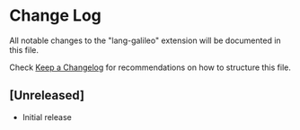 # Change Log

All notable changes to the "lang-galileo" extension will be documented in this file.

Check [Keep a Changelog](http://keepachangelog.com/) for recommendations on how to structure this file.

## [Unreleased]

- Initial release